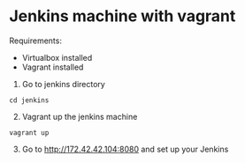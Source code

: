 # Jenkins machine with vagrant 


Requirements:
- Virtualbox installed 
- Vagrant installed

1. Go to jenkins directory
```
cd jenkins
```
2. Vagrant up the jenkins machine
```
vagrant up
```
3. Go to http://172.42.42.104:8080 and set up your Jenkins


